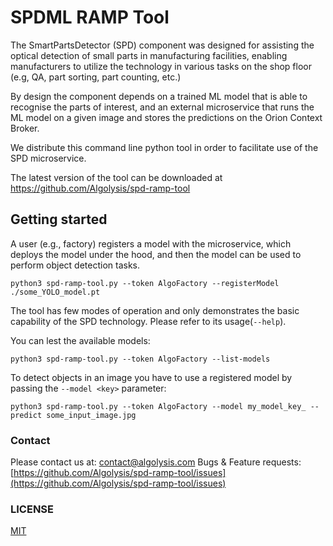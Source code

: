 # SPDML RAMP Tool

The SmartPartsDetector (SPD) component was designed for assisting the optical detection of small parts in manufacturing facilities, enabling manufacturers to utilize the technology in various tasks on the shop floor (e.g, QA, part sorting, part counting, etc.)

By design the component depends on a trained ML model that is able to recognise the parts of interest, and an external microservice that runs the ML
model on a given image and stores the predictions on the Orion Context Broker.

We distribute this command line python tool in order to facilitate use of the SPD microservice. 

The latest version of the tool can be downloaded at https://github.com/Algolysis/spd-ramp-tool


## Getting started

A user (e.g., factory) registers a model with the microservice, which deploys the model under the hood,
and then the model can be used to perform object detection tasks. 

```
python3 spd-ramp-tool.py --token AlgoFactory --registerModel ./some_YOLO_model.pt
```

The tool has few modes of operation and only demonstrates the basic capability of the SPD technology. Please refer to its usage(```--help```).

You can lest the available models:

```
python3 spd-ramp-tool.py --token AlgoFactory --list-models
```

To detect objects in an image you have to use a registered model by passing the ```--model <key>``` parameter:

```
python3 spd-ramp-tool.py --token AlgoFactory --model my_model_key_ --predict some_input_image.jpg
```

### Contact

   Please contact us at: [contact@algolysis.com](mailto:contact@algolysis.com)
Bugs & Feature requests: [https://github.com/Algolysis/spd-ramp-tool/issues](https://github.com/Algolysis/spd-ramp-tool/issues)

### LICENSE
[MIT](LICENSE)
